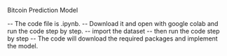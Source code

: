 Bitcoin Prediction Model

-- The code file is .ipynb.
-- Download it and open with google colab and run the code step by step.
	-- import the dataset 
	-- then run the code step by step
-- The code will download the required packages and implement the model.
